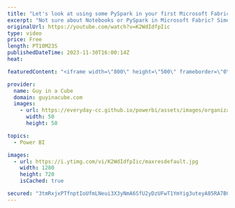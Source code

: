 ```yaml
---
title: "Let's look at using some PySpark in your first Microsoft Fabric Notebook"
excerpt: "Not sure about Notebooks or PySpark in Microsoft Fabric? Simon Whitely joins us to help get you started and to demystify what it's all about. He uses some SQL also!  How to use Microsoft Fabric notebooks https://learn.microsoft.com/fabric/data-engineering/how-to-use-notebook  Use a notebook to load data"
originalUrl: https://youtube.com/watch?v=K2WdIdfpIic
type: video
price: Free
length: PT10M23S
publishedDateTime: 2023-11-30T16:00:14Z
heat: 

featuredContent: "<iframe width=\"800\" height=\"500\" frameborder=\"0\" src=\"https://www.youtube.com/embed/K2WdIdfpIic\" allow=\"accelerometer; autoplay; encrypted-media; gyroscope; picture-in-picture\" allowfullscreen></iframe>"

provider:
  name: Guy in a Cube
  domain: guyinacube.com
  images:
    - url: https://everyday-cc.github.io/powerbi/assets/images/organizations/guyinacube.com-50x50.jpg
      width: 50
      height: 50

topics:
  - Power BI

images:
  - url: https://i.ytimg.com/vi/K2WdIdfpIic/maxresdefault.jpg
    width: 1280
    height: 720
    isCached: true

secured: "3tmRxjxPTfnptIoUfmLNeui3X3yNmA6SfU2yDzUFwT1YmYig3uteyA85RA7BCVWkYoiLt/N299xFyOtl/XY/cn/g1tULbyH355d6FY4MsBfcVm1sM3o+cj6YVu3yPgw50VO19PDgcNnMZBBVRk2sDaJQpDxZGiU9FofNE7PqDhsmnrqnsJDvg5AVMYW0LdIc+5fTzsfbPIVm3LQTVXGGJVeGd9QQ4YAgFf9QWQqyEz4Hg3TK4J+vbDMKbR86Yf9cBXuKCg/y7xkAHF9yCgXDLliw2yL/CXed8DRzJJ7IR7O8Xv/Bn5OoNSGIg3CG31sO46jbwOj4HdM4/DGHLwnNo+9AdtDBvAVkoxOAbyWo3Zi+2hsufKV1JMCwAntC9X2v37tr9XSWCISyanwZ9WqIKqAAiswgV6XoA0At4SiVqzk=;pll3wyExprjUHJiAbLONzA=="
---
```


